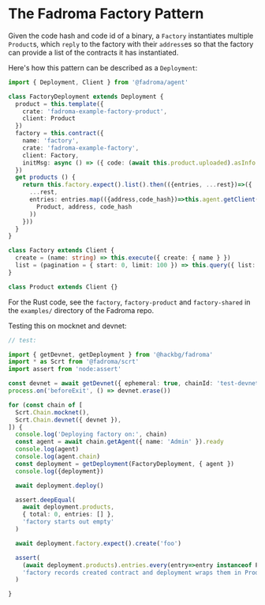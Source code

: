 # The Fadroma Factory Pattern

Given the code hash and code id of a binary, a `Factory` instantiates
multiple `Product`s, which `reply` to the factory with their `address`es
so that the factory can provide a list of the contracts it has instantiated.

Here's how this pattern can be described as a `Deployment`:

```typescript
import { Deployment, Client } from '@fadroma/agent'

class FactoryDeployment extends Deployment {
  product = this.template({
    crate: 'fadroma-example-factory-product',
    client: Product
  })
  factory = this.contract({
    name: 'factory',
    crate: 'fadroma-example-factory',
    client: Factory,
    initMsg: async () => ({ code: (await this.product.uploaded).asInfo })
  })
  get products () {
    return this.factory.expect().list().then(({entries, ...rest})=>({
      ...rest,
      entries: entries.map(({address,code_hash})=>this.agent.getClient(
        Product, address, code_hash
      ))
    }))
  }
}

class Factory extends Client {
  create = (name: string) => this.execute({ create: { name } })
  list = (pagination = { start: 0, limit: 100 }) => this.query({ list: { pagination } })
}

class Product extends Client {}
```

For the Rust code, see the `factory`, `factory-product` and `factory-shared`
in the `examples/` directory of the Fadroma repo.

Testing this on mocknet and devnet:

```typescript
// test:

import { getDevnet, getDeployment } from '@hackbg/fadroma'
import * as Scrt from '@fadroma/scrt'
import assert from 'node:assert'

const devnet = await getDevnet({ ephemeral: true, chainId: 'test-devnet' }).respawn()
process.on('beforeExit', () => devnet.erase())

for (const chain of [
  Scrt.Chain.mocknet(),
  Scrt.Chain.devnet({ devnet }),
]) {
  console.log('Deploying factory on:', chain)
  const agent = await chain.getAgent({ name: 'Admin' }).ready
  console.log(agent)
  console.log(agent.chain)
  const deployment = getDeployment(FactoryDeployment, { agent })
  console.log({deployment})

  await deployment.deploy()

  assert.deepEqual(
    await deployment.products,
    { total: 0, entries: [] },
    'factory starts out empty'
  )

  await deployment.factory.expect().create('foo')

  assert(
    (await deployment.products).entries.every(entry=>entry instanceof Product),
    'factory records created contract and deployment wraps them in Product class'
  )

}
```
